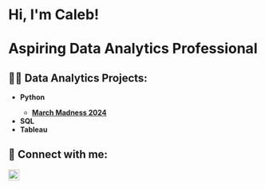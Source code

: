 <h1>Hi, I'm Caleb! <br/><br/>Aspiring Data Analytics Professional</h1>

<h2>👨‍💻 Data Analytics Projects:</h2>

  - <b>Python
    - [March Madness 2024](https://github.com/calebs15/mm2024)
  - <b>SQL
  - <b>Tableau

<h2> 🤳 Connect with me:</h2>

[<img align="left" alt="CalebSerrette | LinkedIn" width="22px" src="https://cdn.jsdelivr.net/npm/simple-icons@v3/icons/linkedin.svg" />][linkedin]

[linkedin]: https://linkedin.com/in/caleb-serrette

